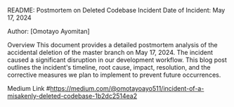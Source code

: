 README: Postmortem on Deleted Codebase Incident
Date of Incident: May 17, 2024

Author: [Omotayo Ayomitan]

Overview
This document provides a detailed postmortem analysis of the accidental deletion of the master branch on May 17, 2024. The incident caused a significant disruption in our development workflow. This blog post outlines the incident's timeline, root cause, impact, resolution, and the corrective measures we plan to implement to prevent future occurrences.

Medium Link
#https://medium.com/@omotayoayo511/incident-of-a-misakenly-deleted-codebase-1b2dc2514ea2
